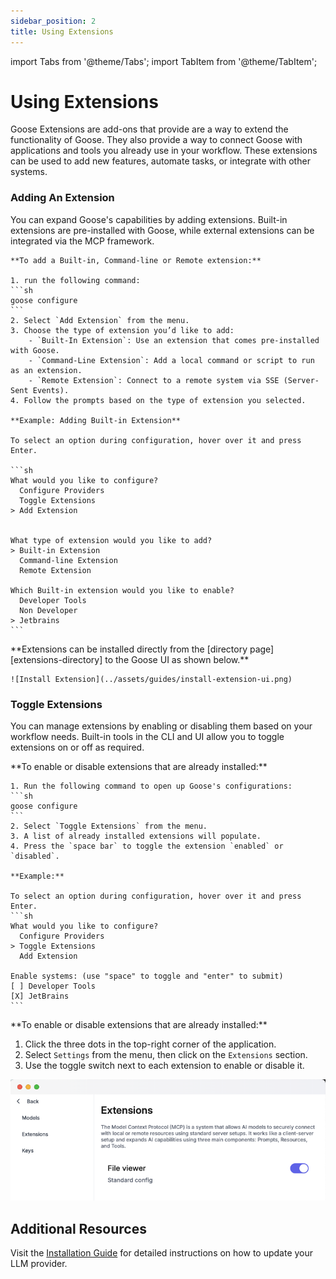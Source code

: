 ```yaml
---
sidebar_position: 2
title: Using Extensions
---
```

import Tabs from '@theme/Tabs';
import TabItem from '@theme/TabItem';

# Using Extensions

Goose Extensions are add-ons that provide are a way to extend the functionality of Goose. They also provide a way to connect Goose with applications and tools you already use in your workflow. These extensions can be used to add new features, automate tasks, or integrate with other systems.

### Adding An Extension
You can expand Goose's capabilities by adding extensions. Built-in extensions are pre-installed with Goose, while external extensions can be integrated via the MCP framework.

<Tabs>
  <TabItem value="cli" label="Goose CLI" default>
    
    **To add a Built-in, Command-line or Remote extension:**

    1. run the following command:
    ```sh
    goose configure
    ```
    2. Select `Add Extension` from the menu.
    3. Choose the type of extension you’d like to add:
        - `Built-In Extension`: Use an extension that comes pre-installed with Goose.
        - `Command-Line Extension`: Add a local command or script to run as an extension.
        - `Remote Extension`: Connect to a remote system via SSE (Server-Sent Events).
    4. Follow the prompts based on the type of extension you selected.

    **Example: Adding Built-in Extension**

    To select an option during configuration, hover over it and press Enter.

    ```sh 
    What would you like to configure?
      Configure Providers
      Toggle Extensions
    > Add Extension


    What type of extension would you like to add?
    > Built-in Extension
      Command-line Extension
      Remote Extension

    Which Built-in extension would you like to enable?
      Developer Tools
      Non Developer
    > Jetbrains
    ```
  </TabItem>
  <TabItem value="ui" label="Goose UI">
    **Extensions can be installed directly from the [directory page][extensions-directory] to the Goose UI as shown below.** 
    
    ![Install Extension](../assets/guides/install-extension-ui.png)
  </TabItem>
</Tabs>

### Toggle Extensions

You can manage extensions by enabling or disabling them based on your workflow needs. Built-in tools in the CLI and UI allow you to toggle extensions on or off as required.

<Tabs>
  <TabItem value="cli" label="Goose CLI" default>
    **To enable or disable extensions that are already installed:** 

    1. Run the following command to open up Goose's configurations:
    ```sh
    goose configure
    ```
    2. Select `Toggle Extensions` from the menu.
    3. A list of already installed extensions will populate.
    4. Press the `space bar` to toggle the extension `enabled` or `disabled`. 

    **Example:**

    To select an option during configuration, hover over it and press Enter.
    ```sh
    What would you like to configure?
      Configure Providers
    > Toggle Extensions
      Add Extension

    Enable systems: (use "space" to toggle and "enter" to submit)
    [ ] Developer Tools 
    [X] JetBrains
    ```
  </TabItem>
  <TabItem value="ui" label="Goose UI">
  **To enable or disable extensions that are already installed:**

  1. Click the three dots in the top-right corner of the application.
  2. Select `Settings` from the menu, then click on the `Extensions` section.
  2. Use the toggle switch next to each extension to enable or disable it.

  ![Install Extension](../assets/guides/manage-extensions-ui.png)

  </TabItem>
</Tabs>

## Additional Resources

Visit the [Installation Guide][installation-guide] for detailed instructions on how to update your LLM provider.

[providers]: https://block.github.io/goose/plugins/providers.html
[handling-rate-limits]: https://block.github.io/goose/v1/docs/guidance/handling-llm-rate-limits-with-goose
[mcp]: https://www.anthropic.com/news/model-context-protocol
[installation-guide]: http://localhost:3000/goose/v1/docs/installation#update-a-provider
[extensions-directory]: https://silver-disco-nvm6v4e.pages.github.io/